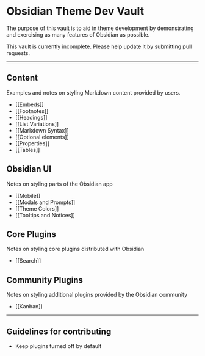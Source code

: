 # Obsidian Theme Dev Vault

The purpose of this vault is to aid in theme development by demonstrating and exercising as many features of Obsidian as possible.

This vault is currently incomplete. Please help update it by submitting pull requests.

- - -
## Content
Examples and notes on styling Markdown content provided by users.
- [[Embeds]]
- [[Footnotes]]
- [[Headings]]
- [[List Variations]]
- [[Markdown Syntax]]
- [[Optional elements]]
- [[Properties]]
- [[Tables]]

## Obsidian UI
Notes on styling parts of the Obsidian app
- [[Mobile]]
- [[Modals and Prompts]]
- [[Theme Colors]]
- [[Tooltips and Notices]]
## Core Plugins
Notes on styling core plugins distributed with Obsidian
- [[Search]]
## Community Plugins
Notes on styling additional plugins provided by the Obsidian community
- [[Kanban]]

- - -
## Guidelines for contributing
- Keep plugins turned off by default
